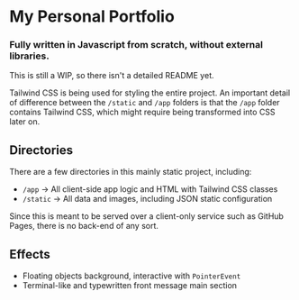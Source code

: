 # My Personal Portfolio

### Fully written in Javascript from scratch, without external libraries.

This is still a WIP, so there isn't a detailed README yet.

Tailwind CSS is being used for styling the entire project. An important detail of difference between the `/static` and `/app` folders is that the `/app` folder contains Tailwind CSS, which might require being transformed into CSS later on.

## Directories

There are a few directories in this mainly static project, including:

+ `/app` → All client-side app logic and HTML with Tailwind CSS classes
+ `/static` → All data and images, including JSON static configuration

Since this is meant to be served over a client-only service such as GitHub Pages, there is no back-end of any sort.

## Effects

+ Floating objects background, interactive with `PointerEvent`
+ Terminal-like and typewritten front message main section
